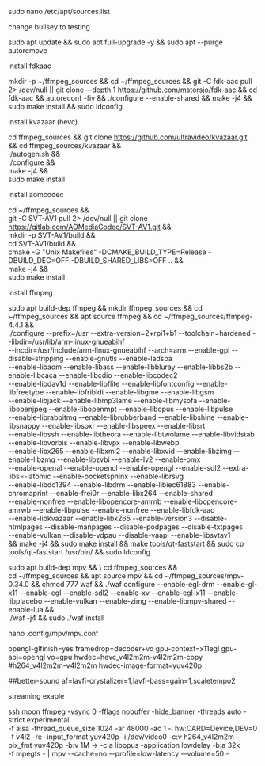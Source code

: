 
sudo nano /etc/apt/sources.list

change bullsey to testing

sudo apt update && sudo apt full-upgrade -y && sudo apt --purge autoremove


install fdkaac


mkdir -p ~/ffmpeg_sources &&
cd ~/ffmpeg_sources &&
git -C fdk-aac pull 2> /dev/null || git clone --depth 1 https://github.com/mstorsjo/fdk-aac &&
cd fdk-aac &&
autoreconf -fiv &&
./configure --enable-shared &&
make -j4 &&
sudo make install && sudo ldconfig


install kvazaar (hevc)

cd ffmpeg_sources && git clone https://github.com/ultravideo/kvazaar.git && cd ffmpeg_sources/kvazaar && \
./autogen.sh && \
./configure && \
make -j4 && \
sudo make install

install aomcodec

cd ~/ffmpeg_sources && \
git -C SVT-AV1 pull 2> /dev/null || git clone https://gitlab.com/AOMediaCodec/SVT-AV1.git && \
mkdir -p SVT-AV1/build && \
cd SVT-AV1/build && \
 cmake -G "Unix Makefiles"  -DCMAKE_BUILD_TYPE=Release -DBUILD_DEC=OFF -DBUILD_SHARED_LIBS=OFF .. && \
make -j4 && \
sudo make install

install ffmpeg 

sudo apt build-dep ffmpeg && mkdir ffmpeg_sources && cd ~/ffmpeg_sources &&  apt source ffmpeg && cd ~/ffmpeg_sources/ffmpeg-4.4.1 && \
./configure --prefix=/usr --extra-version=2+rpi1+b1 --toolchain=hardened --libdir=/usr/lib/arm-linux-gnueabihf \
--incdir=/usr/include/arm-linux-gnueabihf --arch=arm --enable-gpl --disable-stripping --enable-gnutls --enable-ladspa \
--enable-libaom --enable-libass --enable-libbluray --enable-libbs2b --enable-libcaca --enable-libcdio --enable-libcodec2 \
--enable-libdav1d --enable-libflite --enable-libfontconfig --enable-libfreetype --enable-libfribidi --enable-libgme --enable-libgsm \
--enable-libjack --enable-libmp3lame --enable-libmysofa --enable-libopenjpeg --enable-libopenmpt --enable-libopus --enable-libpulse \
--enable-librabbitmq --enable-librubberband --enable-libshine --enable-libsnappy --enable-libsoxr --enable-libspeex --enable-libsrt \
--enable-libssh --enable-libtheora --enable-libtwolame --enable-libvidstab --enable-libvorbis --enable-libvpx --enable-libwebp \
--enable-libx265 --enable-libxml2 --enable-libxvid --enable-libzimg --enable-libzmq --enable-libzvbi --enable-lv2 --enable-omx \
--enable-openal --enable-opencl --enable-opengl --enable-sdl2 --extra-libs=-latomic --enable-pocketsphinx --enable-librsvg \
--enable-libdc1394 --enable-libdrm --enable-libiec61883 --enable-chromaprint --enable-frei0r --enable-libx264 --enable-shared \
--enable-nonfree --enable-libopencore-amrnb --enable-libopencore-amrwb --enable-libpulse --enable-nonfree --enable-libfdk-aac \
--enable-libkvazaar --enable-libx265 --enable-version3 --disable-htmlpages --disable-manpages --disable-podpages --disable-txtpages \
--enable-vulkan  --disable-vdpau --disable-vaapi --enable-libsvtav1  \
&& make -j4 && sudo make install && make tools/qt-faststart && sudo cp  tools/qt-faststart /usr/bin/ && sudo ldconfig


sudo apt build-dep mpv && \ cd ffmpeg_sources &&  
cd ~/ffmpeg_sources && apt source mpv && cd ~/ffmpeg_sources/mpv-0.34.0 && chmod 777 waf && ./waf configure   --enable-egl-drm --enable-gl-x11 --enable-egl --enable-sdl2    --enable-xv  --enable-egl-x11 --enable-libplacebo --enable-vulkan  --enable-zimg  --enable-libmpv-shared --enable-lua  && \
./waf -j4 && sudo  ./waf install



nano .config/mpv/mpv.conf

opengl-glfinish=yes
framedrop=decoder+vo
gpu-context=x11egl
gpu-api=opengl
vo=gpu
hwdec=hevc_v4l2m2m-v4l2m2m-copy
#h264_v4l2m2m-v4l2m2m
hwdec-image-format=yuv420p

##better-sound
af=lavfi-crystalizer=1,lavfi-bass=gain=1,scaletempo2


streaming exaple


ssh moon ffmpeg -vsync 0  -fflags nobuffer  -hide_banner -threads auto -strict experimental  \
 -f alsa -thread_queue_size 1024  -ar 48000 -ac 1  -i hw:CARD=Device,DEV=0 \
 -f v4l2 -re  -input_format yuv420p  -i /dev/video0  -c:v  h264_v4l2m2m   -pix_fmt yuv420p   -b:v 1M  ->
 -c:a libopus -application lowdelay -b:a 32k  \
 -f  mpegts  - |  mpv --cache=no   --profile=low-latency --volume=50  -
